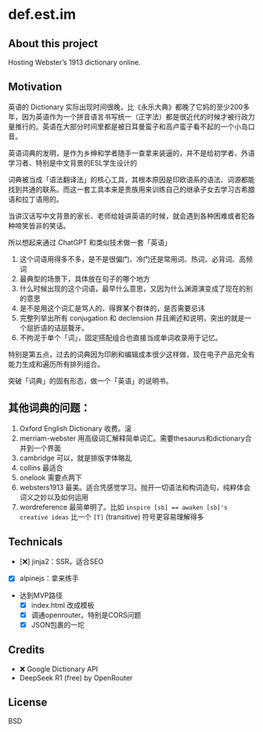 # def.est.im

## About this project

Hosting Webster’s 1913 dictionary online.

## Motivation

英语的 Dictionary 实际出现时间很晚，比《永乐大典》都晚了它妈的至少200多年，因为英语作为一个拼音语言书写统一（正字法）都是很近代的时候才被行政力量推行的。英语在大部分时间里都是被日耳曼蛮子和高卢蛮子看不起的一个小岛口音。

英语词典的发明，是作为乡绅和学者随手一查拿来装逼的，并不是给初学者、外语学习者、特别是中文背景的ESL学生设计的

词典被当成「语法翻译法」的核心工具，其根本原因是印欧语系的语法、词源都能找到共通的联系。而这一套工具本来是贵族用来训练自己的继承子女去学习古希腊语和拉丁语用的。

当讲汉话写中文背景的家长、老师给娃讲英语的时候，就会遇到各种困难或者犯各种啼笑皆非的笑话。

所以想起来通过 ChatGPT 和类似技术做一套「英语」

1. 这个词语用得多不多，是不是很偏门、冷门还是常用词、热词、必背词、高频词
2. 最典型的场景下，具体放在句子的哪个地方
3. 什么时候出现的这个词语，最早什么意思，又因为什么渊源演变成了现在的别的意思
4. 是不是用这个词汇是骂人的、得罪某个群体的，是否需要忌讳
5. 完整列举出所有 conjugation 和 declension 并且阐述和说明，突出的就是一个屈折语的诘屈聱牙。
6. 不拘泥于单个「词」，固定搭配组合也直接当成单词收录用于记忆。

特别是第五点，过去的词典因为印刷和编辑成本很少这样做，现在电子产品完全有能力生成和遍历所有排列组合。

突破「词典」的固有形态，做一个「英语」的说明书。


## 其他词典的问题：

1. Oxford English Dictionary 收费。滚
2. merriam-webster 用高级词汇解释简单词汇。需要thesaurus和dictionary合并到一个界面
3. cambridge 可以，就是排版字体略乱
4. collins 最适合
5. onelook 需要点两下
6. websters1913 最美。适合凭感觉学习。抛开一切语法和构词造句，纯粹体会词义之妙以及如何运用
7. wordreference 最简单明了。比如 `inspire [sb] == awaken [sb]'s creative ideas` 比一个 `[T]` (transitive) 符号更容易理解得多

## Technicals

- [❌] jinja2：SSR，适合SEO
- [X] alpinejs：拿来练手
- 达到MVP路径
   - [X] index.html 改成模板
   - [X] 调通openrouter。特别是CORS问题
   - [X] JSON包裹的一坨

## Credits

- ❌ Google Dictionary API 
- DeepSeek R1 (free) by OpenRouter

## License

BSD
